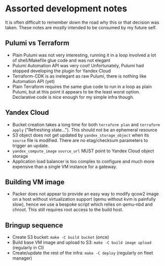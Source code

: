 # Assorted development notes

It is often difficult to remember down the road why this or that decision was
taken. These notes are mostly intended to be consumed by my future self.


## Pulumi vs Terraform

- Plain Pulumi was not very interesting, running it in a loop involved a lot
  of shell/Makefile glue code and was not elegant
- Pulumi Automation API was very cool! Unfortunately, Pulumi had stopped
  developing the plugin for Yandex Cloud
- Terraform-CDK is as inelegant as raw Pulumi, there is nothing like
  Automation API (yet)
- Plain Terraform requires the same glue code to run in a loop as plain
  Pulumi, but at this point it appears to be the least worst option.
  Declarative code is nice enough for my simple infra though.


## Yandex Cloud

- Bucket creation takes a long time for both `terraform plan` and `terraform
  apply` ("Refreshing state..."). This should not be an ephemeral resource
- S3 object does not get updated by `yandex_storage_object` when its
  `source` file is modified. There are no etag/checksum parameters to trigger
  an update.
- `yandex_compute_image` `source_url` MUST point to Yandex Cloud object
  storage
- Application load balancer is too complex to configure and much more
  expensive than a single VM instance for a gateway.


## Building VM image

- Packer does not appear to provide an easy way to modify qcow2 image on a
  host without virtualization support (qemu without kvm is painfully slow),
  hence we use a bespoke script which relies on qemu-nbd and chroot.
  This still requires root access to the build host.

## Bringup sequence

- Create S3 bucket: `make -C build bucket` (once)
- Build base VM image and upload to S3: `make -C build image upload`
  (regularly in CI)
- Create/update the rest of the infra: `make -C deploy`
  (regularly on fleet manager)
